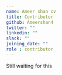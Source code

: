 ```yaml
---
name: Ameer shan cv
title: Contributor
github: Ameershan4
twitter: ""
linkedin: ""
slack: ""
joining_date: ""
role : contributor
---
```


Still waiting for this
